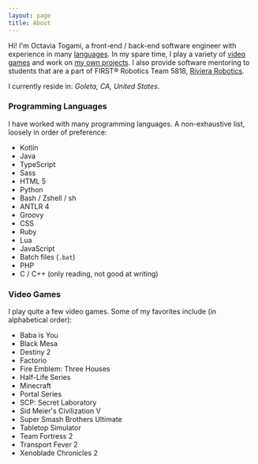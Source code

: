 ```yaml
---
layout: page
title: About
---
```


Hi! I'm Octavia Togami, a front-end / back-end software engineer with experience in many 
[languages](#programming-languages). In my spare time, I play a variety of [video games](#video-games) and work on
[my own projects](https://github.com/octylFractal). I also provide software mentoring to students that are a part of
FIRST® Robotics Team 5818, [Riviera Robotics](https://www.rivierarobotics.org/).

I currently reside in: _Goleta, CA, United States_.

### Programming Languages
I have worked with many programming languages. A non-exhaustive list, loosely in order of preference:

- Kotlin
- Java
- TypeScript
- Sass
- HTML 5
- Python
- Bash / Zshell / sh
- ANTLR 4
- Groovy
- CSS
- Ruby
- Lua
- JavaScript
- Batch files (`.bat`)
- PHP
- C / C++ (only reading, not good at writing)

### Video Games
I play quite a few video games. Some of my favorites include (in alphabetical order):

- Baba is You
- Black Mesa
- Destiny 2
- Factorio
- Fire Emblem: Three Houses
- Half-Life Series
- Minecraft
- Portal Series
- SCP: Secret Laboratory
- Sid Meier's Civilization V
- Super Smash Brothers Ultimate
- Tabletop Simulator
- Team Fortress 2
- Transport Fever 2
- Xenoblade Chronicles 2
